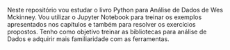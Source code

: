 Neste repositório vou estudar o livro Python para Análise de Dados de Wes Mckinney.
Vou utilizar o Jupyter Notebook para treinar os exemplos apresentados nos capítulos e também para resolver os exercícios propostos.
Tenho como objetivo treinar as bibliotecas para análise de Dados e adquirir mais familiaridade com as ferramentas.
